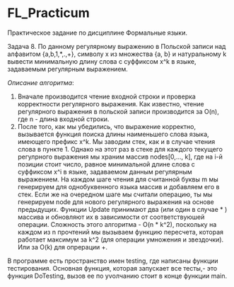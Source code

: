 # FL_Practicum
Практическое задание по дисциплине Формальные языки.

Задача 8. По данному регулярному выражению в Польской записи над алфавитом {a,b,1,*,.,+}, символу x из множества {a, b} и натуральному k вывести минимальную длину слова с суффиксом x^k в языке, задаваемым регулярным выражением.

*Описание алгоритма*:
1. Вначале производится чтение входной строки и проверка корректности регулярного выражения. Как известно, чтение регулярного выражения в польской записи производится за O(n), где n - длина входной строки.
2. После того, как мы убедились, что выражение корректно, вызывается функция поиска длины наименьшего слова языка, имеющего префикс x^k.
Мы заводим стек, как и в случае чтения слова в пункте 1. Однако на этот раз в стеке для каждого текущего регулрного выражения мы храним массив nodes[0,..., k], где на i-й позиции стоит число, равное минимальной длине слова с суффиксом x^i в языке, задаваемом данным регулярным выражением. На каждом шаге чтения для считанной буквы m мы генерируем для однобуквенного языка массив и добавляем его в стек. Если же на очередном шаге мы считали операцию, ты мы генерируем node для нового регулярного выражения на основе предыдущих. Функции Update принимают два (или один в случае * ) массива и обновляют их в зависимости от соответствуюшей операции.
Сложность этого алгоритма - O(n * k^2), поскольку на каждом из n прочтений мы вызываем функцию пересчета, которая работает максимум за k^2 (для операции умножения и звездочки). Или за O(k) для опрерации +.

В программе есть пространство имен testing, где написаны функции тестирования. Основная функция, которая запускает все тесты,- это функция DoTesting, вызов ее по уvолчанию стоит в конце функции main. 
